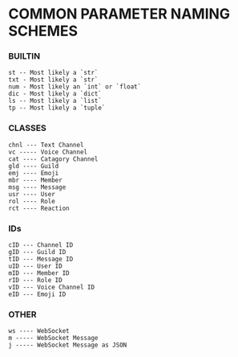 # COMMON PARAMETER NAMING SCHEMES
### BUILTIN
```
st -- Most likely a `str`
txt - Most likely a `str`
num - Most likely an `int` or `float`
dic - Most likely a `dict`
ls -- Most likely a `list`
tp -- Most likely a `tuple`
```

### CLASSES
```
chnl --- Text Channel
vc ----- Voice Channel
cat ---- Catagory Channel
gld ---- Guild
emj ---- Emoji
mbr ---- Member
msg ---- Message
usr ---- User
rol ---- Role
rct ---- Reaction
```

### IDs
```
cID --- Channel ID
gID --- Guild ID
tID --- Message ID
uID --- User ID
mID --- Member ID
rID --- Role ID
vID --- Voice Channel ID
eID --- Emoji ID
```

### OTHER
```
ws ---- WebSocket
m ----- WebSocket Message
j ----- WebSocket Message as JSON
```
